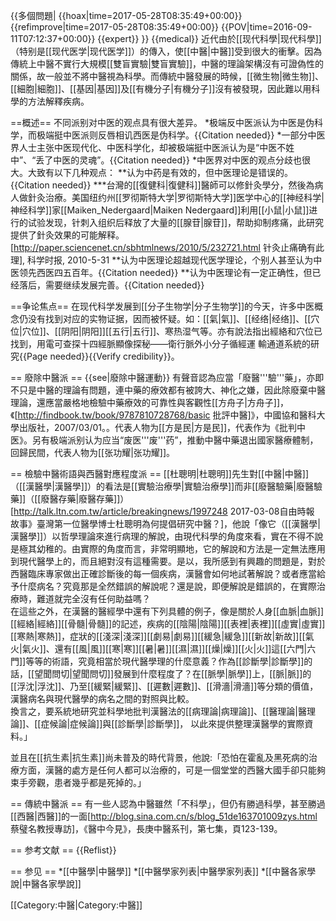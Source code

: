 {{多個問題|
{{hoax|time=2017-05-28T08:35:49+00:00}}
{{refimprove|time=2017-05-28T08:35:49+00:00}}
{{POV|time=2016-09-11T07:12:37+00:00}}
{{expert}}
}}
{{medical}}
近代由於[[现代科學|现代科學]]（特别是[[现代医学|现代医学]]）的傳入，使[[中醫|中醫]]受到很大的衝擊。因為傳統上中醫不實行大規模[[雙盲實驗|雙盲實驗]]，中醫的理論架構沒有可證偽性的關係，故一般並不將中醫視為科學。而傳統中醫發展的時候，[[微生物|微生物]]、[[細胞|細胞]]、[[基因|基因]]及[[有機分子|有機分子]]沒有被發現，因此難以用科學的方法解釋疾病。

==概述==
不同派别对中医的观点具有很大差异。
*极端反中医派认为中医是伪科学，而极端挺中医派则反唇相讥西医是伪科学。{{Citation needed}}
*一部分中医界人士主张中医现代化、中医科学化，却被极端挺中医派认为是“中医不姓中”、“丢了中医的灵魂”。{{Citation needed}}
*中医界对中医的观点分歧也很大。大致有以下几种观点：
**认为中药是有效的，但中医理论是错误的。{{Citation needed}}
***台灣的[[復健科|復健科]]醫師可以修針灸學分，然後為病人做針灸治療。美国纽约州[[罗彻斯特大学|罗彻斯特大学]]医学中心的[[神经科学|神经科学]]家[[Maiken_Nedergaard|Maiken Nedergaard]]利用[[小鼠|小鼠]]进行的试验发现，针刺入组织后释放了大量的[[腺苷|腺苷]]，帮助抑制疼痛，此研究提供了針灸效果的可能解释。<ref>[http://paper.sciencenet.cn/sbhtmlnews/2010/5/232721.html 针灸止痛确有此理], 科学时报, 2010-5-31</ref>
**认为中医理论超越现代医学理论，个别人甚至认为中医领先西医四五百年。{{Citation needed}}
**认为中医理论有一定正确性，但已经落后，需要继续发展完善。{{Citation needed}}

==争论焦点==
在现代科学发展到[[分子生物学|分子生物学]]的今天，许多中医概念仍没有找到对应的实物证据，因而被怀疑。如：[[氣|氣]]、[[经络|经络]]、[[穴位|穴位]]、[[阴阳|阴阳]][[五行|五行]]、寒热湿气等。亦有說法指出經絡和穴位已找到，用電可查探<ref>十四經脈顯像探秘——衛行脈外小分子循經運 輸通道系統的研究</ref>{{Page needed}}{{Verify credibility}}。

== 廢除中醫派 ==
{{see|廢除中醫運動}}
有聲音認為应當「廢醫'''驗'''藥」，亦即不只是中醫的理論有問題，連中藥的療效都有被誇大、神化之嫌，因此除廢棄中醫理論，還應當嚴格地檢驗中藥療效的可靠性與客觀性<ref>[[方舟子|方舟子]]，《[http://findbook.tw/book/9787810728768/basic 批評中醫]》，中國協和醫科大學出版社，2007/03/01。</ref>。代表人物为[[方是民|方是民]]，代表作为《批判中医》。另有极端派别认为应当“废医'''废'''药”，推動中醫中藥退出國家醫療體制，回歸民間，代表人物为[[张功耀|张功耀]]。

== 檢驗中醫術語與西醫對應程度派 ==
[[杜聰明|杜聰明]]先生對[[中醫|中醫]]（[[漢醫學|漢醫學]]）的看法是[[實驗治療學|實驗治療學]]而非[[廢醫驗藥|廢醫驗藥]]（[[廢醫存藥|廢醫存藥]]）<ref name=tal>[http://talk.ltn.com.tw/article/breakingnews/1997248 2017-03-08自由時報 故事》臺灣第一位醫學博士杜聰明為何提倡研究中醫？]</ref>，他說「像它（[[漢醫學|漢醫學]]）以哲學理論來進行病理的解說，由現代科學的角度來看，實在不得不說是極其幼稚的。由實際的角度而言，非常明顯地，它的解說和方法是一定無法應用到現代醫學上的，而且絕對沒有這種需要。是以，我所感到有興趣的問題是，對於西醫臨床專家做出正確診斷後的每一個疾病，漢醫會如何地試著解說？或者應當給予什麼病名？究竟那是全然錯誤的解說呢？還是說，即便解說是錯誤的，在實際治療時，難道就完全沒有任何助益嗎？<br/>在這些之外，在漢醫的醫經學中還有下列具體的例子，像是關於人身[[血脈|血脈]][[經絡|經絡]][[骨髓|骨髓]]的記述，疾病的[[陰陽|陰陽]][[表裡|表裡]][[虛實|虛實]][[寒熱|寒熱]]，症狀的[[淺深|淺深]][[劇易|劇易]][[緩急|緩急]][[新故|新故]][[氣火|氣火]]、還有[[風|風]][[寒|寒]][[暑|暑]][[濕|濕]][[燥|燥]][[火|火]]這[[六門|六門]]等等的術語，究竟相當於現代醫學理的什麼意義？作為[[診斷學|診斷學]]的話，[[望聞問切|望聞問切]]發展到什麼程度了？在[[脈學|脈學]]上，[[脈|脈]]的[[浮沈|浮沈]]、乃至[[緩緊|緩緊]]、[[遲數|遲數]]、[[滑濇|滑濇]]等分類的價值，漢醫病名與現代醫學的病名之間的對照與比較。<br/>換言之，要系統地研究並科學地批判漢醫法的[[病理論|病理論]]、[[醫理論|醫理論]]、[[症候論|症候論]]與[[診斷學|診斷學]]， 以此來提供整理漢醫學的實際資料。」<ref name=tal/>

並且在[[抗生素|抗生素]]尚未普及的時代背景，他說:「恐怕在霍亂及黑死病的治療方面，漢醫的處方是任何人都可以治療的，可是一個堂堂的西醫大國手卻只能夠束手旁觀，患者幾乎都是死掉的。」<ref name=tal/>

== 傳統中醫派 ==
有一些人認為中醫雖然「不科學」，但仍有勝過科學，甚至勝過[[西醫|西醫]]的一面<ref>[http://blog.sina.com.cn/s/blog_51de163701009zys.html 蔡璧名教授專訪]，《醫中今見》，長庚中醫系刊，第七集，頁123-139</ref>。

== 参考文献 ==
{{Reflist}}

== 参见 ==
*[[中醫學|中醫學]]
*[[中醫學家列表|中醫學家列表]]
*[[中醫各家學說|中醫各家學說]]

[[Category:中醫|Category:中醫]]